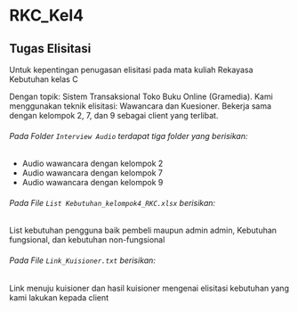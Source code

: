 # RKC_Kel4

## Tugas Elisitasi

Untuk kepentingan penugasan elisitasi pada mata kuliah Rekayasa Kebutuhan kelas C

Dengan topik: Sistem Transaksional Toko Buku Online (Gramedia). Kami menggunakan teknik elisitasi: Wawancara dan Kuesioner. Bekerja sama dengan kelompok 2, 7, dan 9 sebagai client yang terlibat.

###### Pada Folder `Interview Audio` terdapat tiga folder yang berisikan:
* Audio wawancara dengan kelompok 2
* Audio wawancara dengan kelompok 7
* Audio wawancara dengan kelompok 9

###### Pada File `List Kebutuhan_kelompok4_RKC.xlsx` berisikan:
List kebutuhan pengguna baik pembeli maupun admin admin, Kebutuhan fungsional, dan kebutuhan non-fungsional

###### Pada File `Link_Kuisioner.txt` berisikan:
Link menuju kuisioner dan hasil kuisioner mengenai elisitasi kebutuhan yang kami lakukan kepada client
